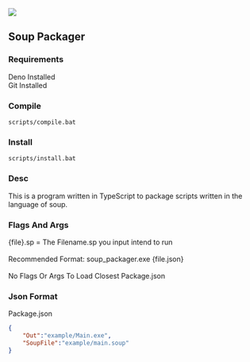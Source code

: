 <img src="https://img.shields.io/tokei/lines/github/ZombiiTheCoder/SoupPackager?style=plastic"/>

## Soup Packager

### Requirements

Deno Installed <br />
Git Installed

### Compile

`scripts/compile.bat`

### Install

`scripts/install.bat`

### Desc

This is a program written in TypeScript to package scripts written in the language of soup.

### Flags And Args

{file}.sp = The Filename.sp you input intend to run<br />
<br />
Recommended Format: soup_packager.exe {file.json}<br />
<br />
No Flags Or Args To Load Closest Package.json<br />
### Json Format

Package.json
```json
{
    "Out":"example/Main.exe",
    "SoupFile":"example/main.soup"
}
```